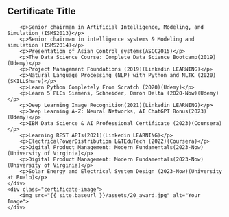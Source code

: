 

<div class="certificate-container">
    <div class="certificate-text">
        <h2>Certificate Title</h2>

        
        <p>Senior chairman in Artificial Intelligence, Modeling, and Simulation (ISMS2013)</p>
        <p>Senior chairman in intelligence systems & Modeling and simulation (ISMS2014)</p>
        <p>Presentation of Asian Control systems(ASCC2015)</p>
        <p>The Data Science Course: Complete Data Science Bootcamp(2019)(Udemy)</p>
        <p>Project Management Foundations (2019)(Linkedin LEARNING)</p>
        <p>Natural Language Processing (NLP) with Python and NLTK (2020)(SKILLShare)</p>
        <p>Learn Python Completely From Scratch (2020)(Udemy)</p>
        <p>Learn 5 PLCs Siemens, Schneider, Omron Delta (2020-Now)(Udemy)</p>
        <p>Deep Learning Image Recognition(2021)(Linkedin LEARNING)</p>
        <p>Deep Learning A-Z: Neural Networks, AI ChatGPT Bonus(2023)(Udemy)</p>
        <p>IBM Data Science & AI Professional Certificate (2023)(Coursera)</p>
        <p>Learning REST APIs(2021)(Linkedin LEARNING)</p>
        <p>ElectricalPowerDistribution L&TEduTech (2022)(Coursera)</p>
        <p>Digital Product Management: Modern Fundamentals(2023-Now)(University of Virginia)</p>
        <p>Digital Product Management: Modern Fundamentals(2023-Now)(University of Virginia)</p>
        <p>Solar Energy and Electrical System Design (2023-Now)(University at Bu alo)</p>
    </div>
    <div class="certificate-image">
        <img src="{{ site.baseurl }}/assets/20_award.jpg" alt="Your Image">
    </div>
</div>








